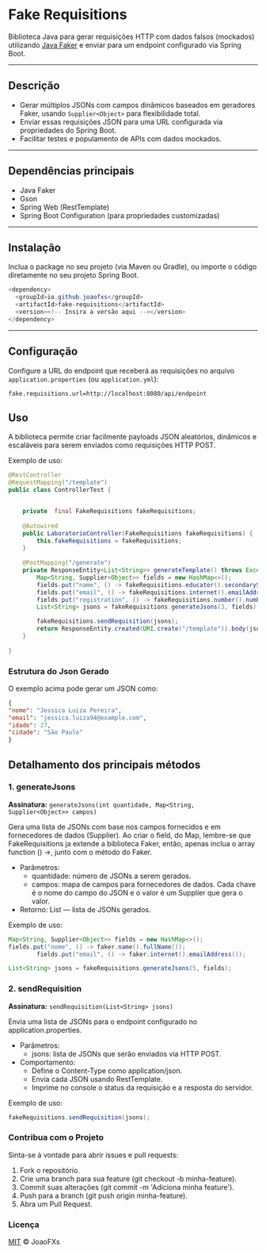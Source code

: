 # Fake Requisitions

Biblioteca Java para gerar requisições HTTP com dados falsos (mockados) utilizando [Java Faker](https://github.com/DiUS/java-faker) e enviar para um endpoint configurado via Spring Boot.

---

## Descrição


- Gerar múltiplos JSONs com campos dinâmicos baseados em geradores Faker, usando `Supplier<Object>` para flexibilidade total.
- Enviar essas requisições JSON para uma URL configurada via propriedades do Spring Boot.
- Facilitar testes e populamento de APIs com dados mockados.

---

## Dependências principais

- Java Faker
- Gson
- Spring Web (RestTemplate)
- Spring Boot Configuration (para propriedades customizadas)

---

## Instalação

Inclua o package no seu projeto (via Maven ou Gradle), ou importe o código diretamente no seu projeto Spring Boot.

```java
<dependency>
  <groupId>io.github.joaofxs</groupId>
  <artifactId>fake-requisitions</artifactId>
  <version><!-- Insira a versão aqui --></version>
</dependency>
```

---

## Configuração

Configure a URL do endpoint que receberá as requisições no arquivo `application.properties` (ou `application.yml`):

```properties
fake.requisitions.url=http://localhost:8080/api/endpoint
```

## Uso

A biblioteca permite criar facilmente payloads JSON aleatórios, dinâmicos e escaláveis para serem enviados como requisições HTTP POST.

Exemplo de uso:

```java
@RestController
@RequestMapping("/template")
public class ControllerTest {


    private  final FakeRequisitions fakeRequisitions;
    
    @Autowired
    public LaboratorioController(FakeRequisitions fakeRequisitions) {
        this.fakeRequisitions = fakeRequisitions;
    }
    
    @PostMapping("/generate")
    private ResponseEntity<List<String>> generateTemplate() throws Exception {
        Map<String, Supplier<Object>> fields = new HashMap<>();
        fields.put("name", () -> fakeRequisitions.educator().secondarySchool());
        fields.put("email", () -> fakeRequisitions.internet().emailAddress());
        fields.put("registration", () -> fakeRequisitions.number().numberBetween(1000,9999));
        List<String> jsons = fakeRequisitions.generateJsons(3, fields);

        fakeRequisitions.sendRequisition(jsons);
        return ResponseEntity.created(URI.create("/template")).body(jsons);
    }
    
}

```
### Estrutura do Json Gerado

O exemplo acima pode gerar um JSON como:

``` json
{
"nome": "Jessica Luiza Pereira",
"email": "jessica.luiza94@example.com",
"idade": 27,
"cidade": "São Paulo"
}
```

## Detalhamento dos principais métodos

### 1. generateJsons
**Assinatura:** `generateJsons(int quantidade, Map<String, Supplier<Object>> campos)`

Gera uma lista de JSONs com base nos campos fornecidos e em fornecedores de dados (Supplier<Object>). Ao criar o field, do Map, lembre-se que FakeRequisitions ja extende a biblioteca Faker, então, apenas inclua o array function () ->, junto com o método do Faker.
- Parâmetros:
    - quantidade: número de JSONs a serem gerados.
    - campos: mapa de campos para fornecedores de dados. Cada chave é o nome do campo do JSON e o valor é um Supplier que gera o valor.
- Retorno: List<String> — lista de JSONs gerados.

Exemplo de uso:


```java
Map<String, Supplier<Object>> fields = new HashMap<>();
fields.put("nome", () -> faker.name().fullName());
        fields.put("email", () -> faker.internet().emailAddress());

List<String> jsons = fakeRequisitions.generateJsons(5, fields);
```

### 2. sendRequisition
**Assinatura:** `sendRequisition(List<String> jsons)`

Envia uma lista de JSONs para o endpoint configurado no application.properties.
- Parâmetros:
    - jsons: lista de JSONs que serão enviados via HTTP POST.
- Comportamento:
    - Define o Content-Type como application/json.
    - Envia cada JSON usando RestTemplate.
    - Imprime no console o status da requisição e a resposta do servidor.

Exemplo de uso:

```java
fakeRequisitions.sendRequisition(jsons);
```

### Contribua com o Projeto

Sinta-se à vontade para abrir issues e pull requests:
1. Fork o repositório.
2. Crie uma branch para sua feature (git checkout -b minha-feature).
3. Commit suas alterações (git commit -m 'Adiciona minha feature').
4. Push para a branch (git push origin minha-feature).
5. Abra um Pull Request.

### Licença

[MIT](LICENSE) © JoaoFXs